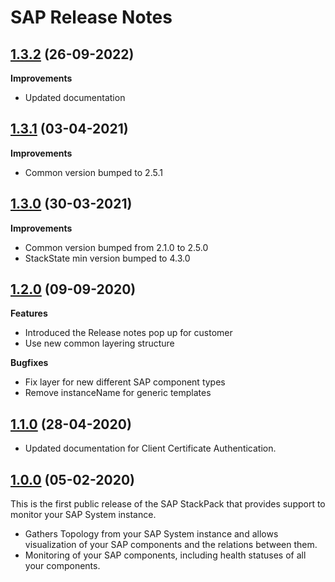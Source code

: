 # SAP Release Notes

## [1.3.2](#) (26-09-2022)

**Improvements**
- Updated documentation

## [1.3.1](#) (03-04-2021)

**Improvements**
- Common version bumped to 2.5.1

## [1.3.0](#) (30-03-2021)

**Improvements**
- Common version bumped from 2.1.0 to 2.5.0
- StackState min version bumped to 4.3.0

## [1.2.0](#) (09-09-2020)

**Features**
- Introduced the Release notes pop up for customer
- Use new common layering structure

**Bugfixes**
- Fix layer for new different SAP component types
- Remove instanceName for generic templates

## [1.1.0](#) (28-04-2020)

- Updated documentation for Client Certificate Authentication.

## [1.0.0](#) (05-02-2020)

This is the first public release of the SAP StackPack that provides support to monitor your SAP System instance.

- Gathers Topology from your SAP System instance and allows visualization of your SAP components and the relations between them.
- Monitoring of your SAP components, including health statuses of all your components.
